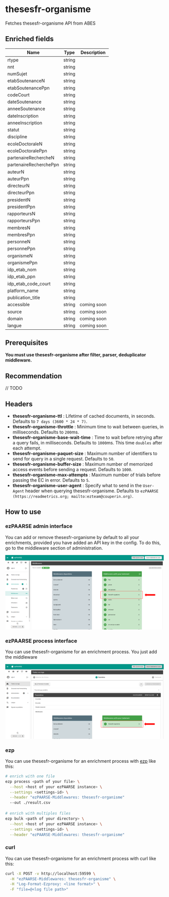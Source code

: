# thesesfr-organisme

Fetches thesesfr-organisme API from ABES

## Enriched fields

| Name | Type | Description |
| --- | --- | --- |
| rtype | string | |
| nnt | string | |
| numSujet | string | |
| etabSoutenanceN | string | |
| etabSoutenancePpn | string | |
| codeCourt | string | |
| dateSoutenance | string | |
| anneeSoutenance | string | |
| dateInscription | string | |
| anneeInscription | string | |
| statut | string | |
| discipline | string | |
| ecoleDoctoraleN | string | |
| ecoleDoctoralePpn | string | |
| partenaireRechercheN | string | |
| partenaireRecherchePpn | string | |
| auteurN | string | |
| auteurPpn | string | |
| directeurN | string | |
| directeurPpn | string | |
| presidentN | string | |
| presidentPpn | string | |
| rapporteursN | string | |
| rapporteursPpn | string | |
| membresN | string | |
| membresPpn | string | |
| personneN | string | |
| personnePpn | string | |
| organismeN | string | |
| organismePpn | string | |
| idp_etab_nom | string | |
| idp_etab_ppn | string | |
| idp_etab_code_court | string | |
| platform_name | string | |
| publication_title | string | |
| accessible | string | coming soon |
| source | string | coming soon |
| domain | string | coming soon |
| langue | string | coming soon |

## Prerequisites

**You must use thesesfr-organisme after filter, parser, deduplicator middleware.**

## Recommendation

// TODO

## Headers

+ **thesesfr-organisme-ttl** : Lifetime of cached documents, in seconds. Defaults to ``7 days (3600 * 24 * 7)``.
+ **thesesfr-organisme-throttle** : Minimum time to wait between queries, in milliseconds. Defaults to ``200``ms.
+ **thesesfr-organisme-base-wait-time** : Time to wait before retrying after a query fails, in milliseconds. Defaults to ``1000``ms. This time ``doubles`` after each attempt.
+ **thesesfr-organisme-paquet-size** : Maximum number of identifiers to send for query in a single request. Defaults to ``50``.
+ **thesesfr-organisme-buffer-size** : Maximum number of memorized access events before sending a request. Defaults to ``1000``.
+ **thesesfr-organisme-max-attempts** : Maximum number of trials before passing the EC in error. Defaults to ``5``.
+ **thesesfr-organisme-user-agent** : Specify what to send in the `User-Agent` header when querying thesesfr-organisme. Defaults to `ezPAARSE (https://readmetrics.org; mailto:ezteam@couperin.org)`.

## How to use

### ezPAARSE admin interface

You can add or remove thesesfr-organisme by default to all your enrichments, provided you have added an API key in the config. To do this, go to the middleware section of administration.

![image](./docs/admin-interface.png)

### ezPAARSE process interface

You can use thesesfr-organisme for an enrichment process. You just add the middleware

![image](./docs/process-interface.png)

### ezp

You can use thesesfr-organisme for an enrichment process with [ezp](https://github.com/ezpaarse-project/node-ezpaarse) like this:

```bash
# enrich with one file
ezp process <path of your file> \
  --host <host of your ezPAARSE instance> \
  --settings <settings-id> \
  --header "ezPAARSE-Middlewares: thesesfr-organisme" 
  --out ./result.csv

# enrich with multiples files
ezp bulk <path of your directory> \
  --host <host of your ezPAARSE instance> \
  --settings <settings-id> \
  --header "ezPAARSE-Middlewares: thesesfr-organisme" 

```

### curl

You can use thesesfr-organisme for an enrichment process with curl like this:

```bash
curl -X POST -v http://localhost:59599 \
  -H "ezPAARSE-Middlewares: thesesfr-organisme" \
  -H "Log-Format-Ezproxy: <line format>" \
  -F "file=@<log file path>"

```